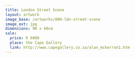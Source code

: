 ```yaml
---
title: London Street Scene
layout: artwork
image_base: /artworks/000-ldn-street-scene
image_ext: jpg
dimensions: 90 x 60cm
sale:
  price: R 6000
  place: the Cape Gallery
  link: http://www.capegallery.co.za/alan_mckerron1.htm
---
```



